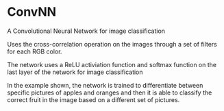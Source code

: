 # ConvNN

A Convolutional Neural Network for image classification

Uses the cross-correlation operation on the images through a set of filters for each RGB color.

The network uses a ReLU activiation function and softmax function on the last layer of the network for image classification

In the example shown, the network is trained to differentiate between specific pictures of apples and oranges and then it is
able to classify the correct fruit in the image based on a different set of pictures.
